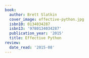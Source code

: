 ```yaml
---
book:
  author: Brett Slatkin
  cover_image: effective-python.jpg
  isbn10: 0134034287
  isbn13: '9780134034287'
  publication_year: '2015'
  title: Effective Python
review:
  date_read: '2015-08'
---
```


